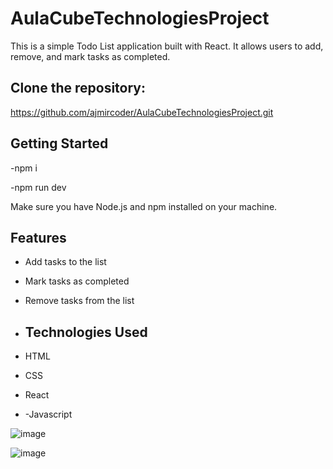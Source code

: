 # AulaCubeTechnologiesProject

This is a simple Todo List application built with React. It allows users to add, remove, and mark tasks as completed.

## Clone the repository:

https://github.com/ajmircoder/AulaCubeTechnologiesProject.git

## Getting Started

-npm i

-npm run dev

Make sure you have Node.js and npm installed on your machine.

## Features

- Add tasks to the list
- Mark tasks as completed
- Remove tasks from the list

- ## Technologies Used
  
- HTML
- CSS
- React
- -Javascript

![image](https://github.com/ajmircoder/AulaCubeTechnologiesProject/assets/127777945/7b7fe11d-47e3-4000-8c47-47e35466b28a)

![image](https://github.com/ajmircoder/AulaCubeTechnologiesProject/assets/127777945/187ccbea-6c8d-4bc7-be8b-f06f55e6c857)


